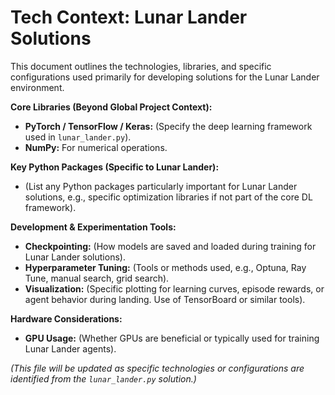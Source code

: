 # Tech Context: Lunar Lander Solutions

This document outlines the technologies, libraries, and specific configurations used primarily for developing solutions for the Lunar Lander environment.

**Core Libraries (Beyond Global Project Context):**
- **PyTorch / TensorFlow / Keras:** (Specify the deep learning framework used in `lunar_lander.py`).
- **NumPy:** For numerical operations.

**Key Python Packages (Specific to Lunar Lander):**
- (List any Python packages particularly important for Lunar Lander solutions, e.g., specific optimization libraries if not part of the core DL framework).

**Development & Experimentation Tools:**
- **Checkpointing:** (How models are saved and loaded during training for Lunar Lander solutions).
- **Hyperparameter Tuning:** (Tools or methods used, e.g., Optuna, Ray Tune, manual search, grid search).
- **Visualization:** (Specific plotting for learning curves, episode rewards, or agent behavior during landing. Use of TensorBoard or similar tools).

**Hardware Considerations:**
- **GPU Usage:** (Whether GPUs are beneficial or typically used for training Lunar Lander agents).

*(This file will be updated as specific technologies or configurations are identified from the `lunar_lander.py` solution.)*
